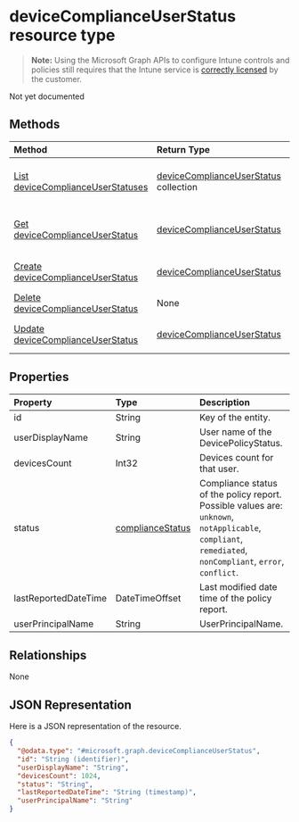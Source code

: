 ﻿# deviceComplianceUserStatus resource type

> **Note:** Using the Microsoft Graph APIs to configure Intune controls and policies still requires that the Intune service is [correctly licensed](https://go.microsoft.com/fwlink/?linkid=839381) by the customer.

Not yet documented
## Methods
|Method|Return Type|Description|
|:---|:---|:---|
|[List deviceComplianceUserStatuses](../api/intune_deviceconfig_devicecomplianceuserstatus_list.md)|[deviceComplianceUserStatus](../resources/intune_deviceconfig_devicecomplianceuserstatus.md) collection|List properties and relationships of the [deviceComplianceUserStatus](../resources/intune_deviceconfig_devicecomplianceuserstatus.md) objects.|
|[Get deviceComplianceUserStatus](../api/intune_deviceconfig_devicecomplianceuserstatus_get.md)|[deviceComplianceUserStatus](../resources/intune_deviceconfig_devicecomplianceuserstatus.md)|Read properties and relationships of the [deviceComplianceUserStatus](../resources/intune_deviceconfig_devicecomplianceuserstatus.md) object.|
|[Create deviceComplianceUserStatus](../api/intune_deviceconfig_devicecomplianceuserstatus_create.md)|[deviceComplianceUserStatus](../resources/intune_deviceconfig_devicecomplianceuserstatus.md)|Create a new [deviceComplianceUserStatus](../resources/intune_deviceconfig_devicecomplianceuserstatus.md) object.|
|[Delete deviceComplianceUserStatus](../api/intune_deviceconfig_devicecomplianceuserstatus_delete.md)|None|Deletes a [deviceComplianceUserStatus](../resources/intune_deviceconfig_devicecomplianceuserstatus.md).|
|[Update deviceComplianceUserStatus](../api/intune_deviceconfig_devicecomplianceuserstatus_update.md)|[deviceComplianceUserStatus](../resources/intune_deviceconfig_devicecomplianceuserstatus.md)|Update the properties of a [deviceComplianceUserStatus](../resources/intune_deviceconfig_devicecomplianceuserstatus.md) object.|

## Properties
|Property|Type|Description|
|:---|:---|:---|
|id|String|Key of the entity.|
|userDisplayName|String|User name of the DevicePolicyStatus.|
|devicesCount|Int32|Devices count for that user.|
|status|[complianceStatus](../resources/intune_shared_compliancestatus.md)|Compliance status of the policy report. Possible values are: `unknown`, `notApplicable`, `compliant`, `remediated`, `nonCompliant`, `error`, `conflict`.|
|lastReportedDateTime|DateTimeOffset|Last modified date time of the policy report.|
|userPrincipalName|String|UserPrincipalName.|

## Relationships
None
## JSON Representation
Here is a JSON representation of the resource.
<!-- {
  "blockType": "resource",
  "keyProperty": "id",
  "@odata.type": "microsoft.graph.deviceComplianceUserStatus"
}
-->
``` json
{
  "@odata.type": "#microsoft.graph.deviceComplianceUserStatus",
  "id": "String (identifier)",
  "userDisplayName": "String",
  "devicesCount": 1024,
  "status": "String",
  "lastReportedDateTime": "String (timestamp)",
  "userPrincipalName": "String"
}
```



